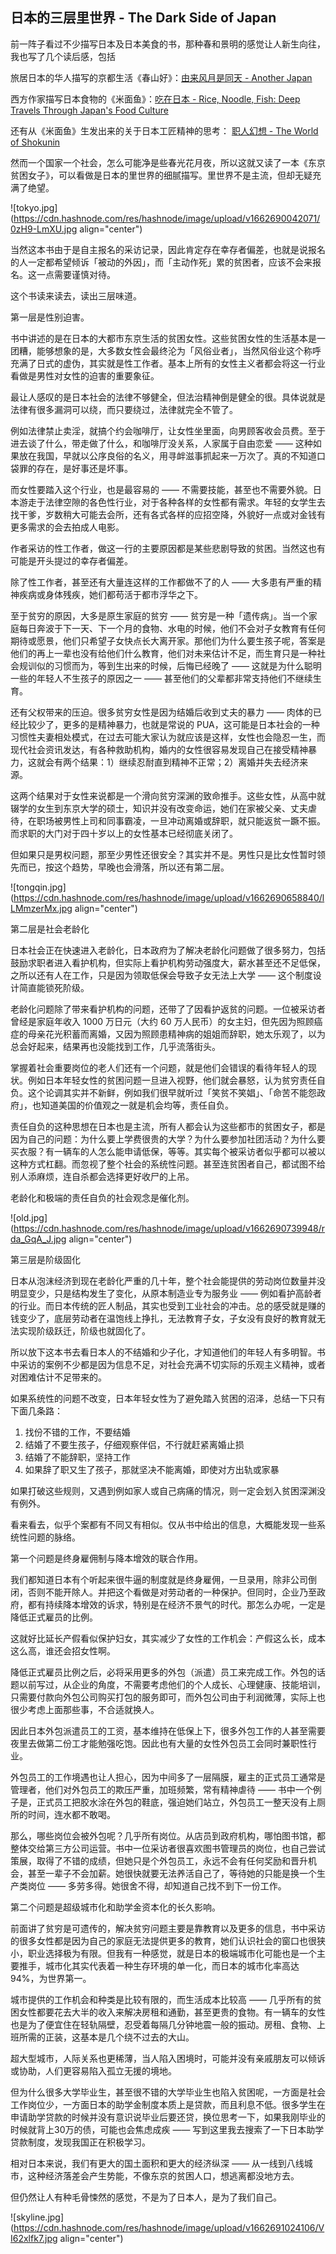## 日本的三层里世界 - The Dark Side of Japan

前一阵子看过不少描写日本及日本美食的书，那种春和景明的感觉让人新生向往，我也写了几个读后感，包括

旅居日本的华人描写的京都生活《春山好》：[由来风月是同天 - Another Japan](https://someonegao.com/another-japan)

西方作家描写日本食物的《米面鱼》：[吃在日本 - Rice, Noodle, Fish: Deep Travels Through Japan's Food Culture](https://someonegao.com/rice-noodle-fish-deep-travels-through-japans-food-culture)

还有从《米面鱼》生发出来的关于日本工匠精神的思考： [职人幻想 - The World of Shokunin](https://someonegao.com/the-world-of-shokunin) 

然而一个国家一个社会，怎么可能净是些春光花月夜，所以这就又读了一本《东京贫困女子》，可以看做是日本的里世界的细腻描写。里世界不是主流，但却无疑充满了绝望。

![tokyo.jpg](https://cdn.hashnode.com/res/hashnode/image/upload/v1662690042071/0zH9-LmXU.jpg align="center")

当然这本书由于是自主报名的采访记录，因此肯定存在幸存者偏差，也就是说报名的人一定都希望倾诉「被动的外因」，而「主动作死」累的贫困者，应该不会来报名。这一点需要谨慎对待。

这个书读来读去，读出三层味道。

第一层是性别迫害。

书中讲述的是在日本的大都市东京生活的贫困女性。这些贫困女性的生活基本是一团糟，能够想象的是，大多数女性会最终沦为「风俗业者」，当然风俗业这个称呼充满了日式的虚伪，其实就是性工作者。基本上所有的女性主义者都会将这一行业看做是男性对女性的迫害的重要象征。

最让人感叹的是日本社会的法律不够健全，但法治精神倒是健全的很。具体说就是法律有很多漏洞可以绕，而只要绕过，法律就完全不管了。

例如法律禁止卖淫，就搞个约会咖啡厅，让女性坐里面，向男顾客收会员费。至于进去谈了什么，带走做了什么，和咖啡厅没关系，人家属于自由恋爱 —— 这种如果放在我国，早就以公序良俗的名义，用寻衅滋事抓起来一万次了。真的不知道口袋罪的存在，是好事还是坏事。

而女性要踏入这个行业，也是最容易的 —— 不需要技能，甚至也不需要外貌。日本游走于法律空隙的各色性行业，对于各种各样的女性都有需求。年轻的女学生去找干爹，岁数稍大可能去会所，还有各式各样的应招空降，外貌好一点或对金钱有更多需求的会去拍成人电影。

作者采访的性工作者，做这一行的主要原因都是某些悲剧导致的贫困。当然这也有可能是开头提过的幸存者偏差。

除了性工作者，甚至还有大量连这样的工作都做不了的人 —— 大多患有严重的精神疾病或身体残疾，她们都苟活于都市浮华之下。

至于贫穷的原因，大多是原生家庭的贫穷 —— 贫穷是一种「遗传病」。当一个家庭每日奔波于下一天、下一个月的食物、水电的时候，他们不会对子女教育有任何期待或愿景，他们只希望子女快点长大离开家。那他们为什么要生孩子呢，答案是他们的再上一辈也没有给他们什么教育，他们对未来估计不足，而生育只是一种社会规训似的习惯而为，等到生出来的时候，后悔已经晚了 —— 这就是为什么聪明一些的年轻人不生孩子的原因之一 —— 甚至他们的父辈都非常支持他们不继续生育。

还有父权带来的压迫。很多贫穷女性是因为结婚后收到丈夫的暴力 —— 肉体的已经比较少了，更多的是精神暴力，也就是常说的 PUA，这可能是日本社会的一种习惯性夫妻相处模式，在过去可能大家认为就应该是这样，女性也会隐忍一生，而现代社会资讯发达，有各种救助机构，婚内的女性很容易发现自己在接受精神暴力，这就会有两个结果：1）继续忍耐直到精神不正常；2）离婚并失去经济来源。

这两个结果对于女性来说都是一个滑向贫穷深渊的致命推手。这些女性，从高中就辍学的女生到东京大学的硕士，知识并没有改变命运，她们在家被父亲、丈夫虐待，在职场被男性上司和同事霸凌，一旦冲动离婚或辞职，就只能返贫一蹶不振。而求职的大门对于四十岁以上的女性基本已经彻底关闭了。

但如果只是男权问题，那至少男性还很安全？其实并不是。男性只是比女性暂时领先而已，按这个趋势，早晚也会滑落，所以还有第二层。


![tongqin.jpg](https://cdn.hashnode.com/res/hashnode/image/upload/v1662690658840/lLMmzerMx.jpg align="center")

第二层是社会老龄化

日本社会正在快速进入老龄化，日本政府为了解决老龄化问题做了很多努力，包括鼓励求职者进入看护机构，但实际上看护机构劳动强度大，薪水甚至还不足低保，之所以还有人在工作，只是因为领取低保会导致子女无法上大学 —— 这个制度设计简直能锁死阶级。

老龄化问题除了带来看护机构的问题，还带了了因看护返贫的问题。一位被采访者曾经是家庭年收入 1000 万日元（大约 60 万人民币）的女主妇，但先因为照顾癌症的母亲花光积蓄而离婚，又因为照顾患精神病的姐姐而辞职，她太乐观了，以为总会好起来，结果再也没能找到工作，几乎流落街头。

掌握着社会重要岗位的老人们还有一个问题，就是他们会错误的看待年轻人的现状。例如日本年轻女性的贫困问题一旦进入视野，他们就会暴怒，认为贫穷责任自负。这个论调其实并不新鲜，例如我们很早就听过「笑贫不笑娼」、「命苦不能怨政府」，也知道美国的价值观之一就是机会均等，责任自负。

责任自负的这种思想在日本也是主流，所有人都会认为这些都市的贫困女子，都是因为自己的问题：为什么要上学费很贵的大学？为什么要参加社团活动？为什么要买衣服？有一辆车的人怎么能申请低保，等等。其实每个被采访者似乎都可以被以这种方式杠翻。而忽视了整个社会的系统性问题。甚至连贫困者自己，都试图不给别人添麻烦，连自杀都会选择更好收尸的上吊。

老龄化和极端的责任自负的社会观念是催化剂。

![old.jpg](https://cdn.hashnode.com/res/hashnode/image/upload/v1662690739948/rda_GqA_J.jpg align="center")

第三层是阶级固化

日本从泡沫经济到现在老龄化严重的几十年，整个社会能提供的劳动岗位数量并没明显变少，只是结构发生了变化，从原本制造业专为服务业 —— 例如看护高龄者的行业。而日本传统的匠人制品，其实也受到工业社会的冲击。总的感受就是赚的钱变少了，底层劳动者在温饱线上挣扎，无法教育子女，子女没有良好的教育就无法实现阶级跃迁，阶级也就固化了。

所以放下这本书去看日本人的不结婚和少子化，才知道他们的年轻人有多明智。书中采访的案例不少都是因为信息不足，对社会充满不切实际的乐观主义精神，或者对困难估计不足带来的。

如果系统性的问题不改变，日本年轻女性为了避免踏入贫困的沼泽，总结一下只有下面几条路：
1. 找份不错的工作，不要结婚
2. 结婚了不要生孩子，仔细观察伴侣，不行就赶紧离婚止损
3. 结婚了不能辞职，坚持工作
4. 如果辞了职又生了孩子，那就坚决不能离婚，即使对方出轨或家暴

如果打破这些规则，又遇到例如家人或自己病痛的情况，则一定会划入贫困深渊没有例外。

看来看去，似乎个案都有不同又有相似。仅从书中给出的信息，大概能发现一些系统性问题的脉络。

第一个问题是终身雇佣制与降本增效的联合作用。

我们都知道日本有个听起来很牛逼的制度就是终身雇佣，一旦录用，除非公司倒闭，否则不能开除人。并把这个看做是对劳动者的一种保护。但同时，企业乃至政府，都有持续降本增效的诉求，特别是在经济不景气的时代。那怎么办呢，一定是降低正式雇员的比例。

这就好比延长产假看似保护妇女，其实减少了女性的工作机会：产假这么长，成本这么高，谁还会招女性啊。

降低正式雇员比例之后，必将采用更多的外包（派遣）员工来完成工作。外包的话题以前写过，从企业的角度，不需要考虑他们的个人成长、心理健康、技能培训，只需要付款向外包公司购买打包的服务即可，而外包公司由于利润微薄，实际上也很少考虑上面那些事，不合适就换人。

因此日本外包派遣员工的工资，基本维持在低保上下，很多外包工作的人甚至需要夜里去做第二份工才能勉强吃饱。因此也有大量的女性外包员工会同时兼职性行业。

外包员工的工作境遇也让人担心，因为中间多了一层隔膜，雇主的正式员工通常是管理者，他们对外包员工的欺压严重，加班频繁，常有精神虐待 —— 书中一个例子是，正式员工把胶水涂在外包的鞋底，强迫她们站立，外包员工一整天没有上厕所的时间，连水都不敢喝。

那么，哪些岗位会被外包呢？几乎所有岗位。从店员到政府机构，哪怕图书馆，都整体交给第三方公司运营。书中一位采访者很喜欢图书管理员的岗位，也自己尝试策展，取得了不错的成绩，但她只是个外包员工，永远不会有任何奖励和晋升机会，甚至一辈子不会加薪。她很快就要无法养活自己了，等待她的只能是换一个生产类岗位 —— 多劳多得。她很舍不得，却知道自己找不到下一份工作。

第二个问题是超级城市化和助学金资本化的长久影响。

前面讲了贫穷是可遗传的，解决贫穷问题主要是靠教育以及更多的信息，书中采访的很多女性都是因为自己的家庭无法提供更多的教育，她们认识社会的窗口也很狭小，职业选择极为有限。但我有一种感觉，就是日本的极端城市化可能也是一个主要推手，城市化其实代表着一种生存环境的单一化，而日本的城市化率高达 94%，为世界第一。

城市提供的工作机会和种类是比较有限的，而生活成本比较高 —— 几乎所有的贫困女性都要花去大半的收入来解决房租和通勤，甚至更贵的食物。有一辆车的女性也是为了便宜住在轻轨隔壁，忍受着每隔几分钟地震一般的振动。房租、食物、上班所需的正装，这基本是几个绕不过去的大山。

超大型城市，人际关系也更稀薄，当人陷入困境时，可能并没有亲戚朋友可以倾诉或协助，人们更容易陷入孤立无援的境地。

但为什么很多大学毕业生，甚至很不错的大学毕业生也陷入贫困呢，一方面是社会工作岗位少，一方面日本的助学金制度本质上是贷款，而且利息不低。很多学生在申请助学贷款的时候并没有意识说毕业后要还贷，换位思考一下，如果我刚毕业的时候就背上30万的债，可能也会焦虑成疾 —— 写到这里我去搜索了一下日本助学贷款制度，发现我国正在积极学习。

相对日本来说，我们有更大的国土面积和更大的经济纵深 —— 从一线到八线城市，这种经济落差会产生势能，不像东京的贫困人口，想逃离都没地方去。

但仍然让人有种毛骨悚然的感觉，不是为了日本人，是为了我们自己。


![skyline.jpg](https://cdn.hashnode.com/res/hashnode/image/upload/v1662691024106/VI62xlfk7.jpg align="center")



